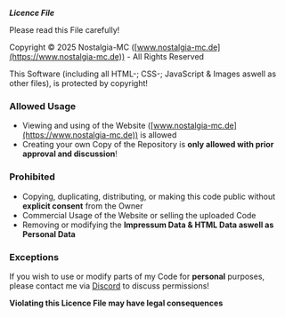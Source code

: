 ***Licence File***

Please read this File carefully!

Copyright © 2025 Nostalgia-MC
([www.nostalgia-mc.de](https://www.nostalgia-mc.de)) - All Rights Reserved

This Software (including all HTML-; CSS-; JavaScript & Images aswell as other files), is protected by copyright!

### Allowed Usage


- Viewing and using of the Website ([www.nostalgia-mc.de](https://www.nostalgia-mc.de)) is allowed
- Creating your own Copy of the Repository is **only allowed with prior approval and discussion**!

### Prohibited

- Copying, duplicating, distributing, or making this code public without **explicit consent** from the Owner
- Commercial Usage of the Website or selling the uploaded Code
- Removing or modifying the **Impressum Data & HTML Data aswell as Personal Data**

### Exceptions

If you wish to use or modify parts of my Code for **personal** purposes, please contact me via [Discord](https://discord.gg/vsyfRPMWNj) to discuss permissions!

**Violating this Licence File may have legal consequences**
